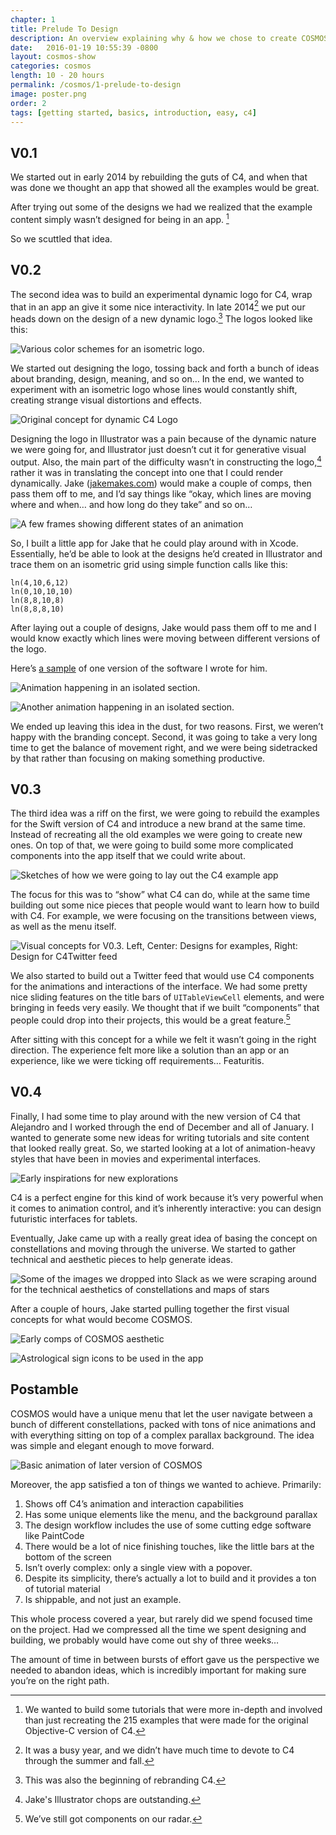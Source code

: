 ```yaml
---
chapter: 1
title: Prelude To Design
description: An overview explaining why & how we chose to create COSMOS in the first place.
date:   2016-01-19 10:55:39 -0800
layout: cosmos-show
categories: cosmos
length: 10 - 20 hours
permalink: /cosmos/1-prelude-to-design
image: poster.png
order: 2
tags: [getting started, basics, introduction, easy, c4]
---
```

## V0.1
We started out in early 2014 by rebuilding the guts of C4, and when that was done we thought an app that showed all the examples would be great.

After trying out some of the designs we had we realized that the example content simply wasn’t designed for being in an app. [^1]

[^1]: We wanted to build some tutorials that were more in-depth and involved than just recreating the 215 examples that were made for the original Objective-C version of C4. 

So we scuttled that idea.

## V0.2
The second idea was to build an experimental dynamic logo for C4, wrap that in an app an give it some nice interactivity. In late 2014[^2] we put our heads down on the design of a new dynamic logo.[^3] The logos looked like this:

[^2]: It was a busy year, and we didn’t have much time to devote to C4 through the summer and fall.

[^3]: This was also the beginning of rebranding C4.

![Various color schemes for an isometric logo.](01.png)

We started out designing the logo, tossing back and forth a bunch of ideas about branding, design, meaning, and so on… In the end, we wanted to experiment with an isometric logo whose lines would constantly shift, creating strange visual distortions and effects.

![Original concept for dynamic C4 Logo](02.gif)

Designing the logo in Illustrator was a pain because of the dynamic nature we were going for, and Illustrator just doesn’t cut it for generative visual output. Also, the main part of the difficulty wasn’t in constructing the logo,[^4] rather it was in translating the concept into one that I could render dynamically. Jake ([jakemakes.com](http://www.jakemakes.com)) would make a couple of comps, then pass them off to me, and I’d say things like “okay, which lines are moving where and when… and how long do they take” and so on…

[^4]: Jake's Illustrator chops are outstanding.

![A few frames showing different states of an animation](03.png)

So, I built a little app for Jake that he could play around with in Xcode. Essentially, he’d be able to look at the designs he’d created in Illustrator and trace them on an isometric grid using simple function calls like this:


    ln(4,10,6,12)
    ln(0,10,10,10)
    ln(8,8,10,8)
    ln(8,8,8,10)
                                
After laying out a couple of designs, Jake would pass them off to me and I would know exactly which lines were moving between different versions of the logo.

Here’s [a sample](https://gist.github.com/C4Framework/fba7ee39e49b5e992270) of one version of the software I wrote for him.

![Animation happening in an isolated section.](04.gif)

![Another animation happening in an isolated section.](05.gif)

We ended up leaving this idea in the dust, for two reasons. First, we weren’t happy with the branding concept. Second, it was going to take a very long time to get the balance of movement right, and we were being sidetracked by that rather than focusing on making something productive.

## V0.3
The third idea was a riff on the first, we were going to rebuild the examples for the Swift version of C4 and introduce a new brand at the same time. Instead of recreating all the old examples we were going to create new ones. On top of that, we were going to build some more complicated components into the app itself that we could write about.

![Sketches of how we were going to lay out the C4 example app](06.png)

The focus for this was to “show” what C4 can do, while at the same time building out some nice pieces that people would want to learn how to build with C4. For example, we were focusing on the transitions between views, as well as the menu itself.

![Visual concepts for V0.3. Left, Center: Designs for examples, Right: Design for C4Twitter feed](07.gif)

We also started to build out a Twitter feed that would use C4 components for the animations and interactions of the interface. We had some pretty nice sliding features on the title bars of `UITableViewCell` elements, and were bringing in feeds very easily. We thought that if we built “components” that people could drop into their projects, this would be a great feature.[^5]

[^5]: We’ve still got components on our radar.

After sitting with this concept for a while we felt it wasn’t going in the right direction. The experience felt more like a solution than an app or an experience, like we were ticking off requirements… Featuritis.

## V0.4
Finally, I had some time to play around with the new version of C4 that Alejandro and I worked through the end of December and all of January. I wanted to generate some new ideas for writing tutorials and site content that looked really great. So, we started looking at a lot of animation-heavy styles that have been in movies and experimental interfaces.

![Early inspirations for new explorations](08.png)

C4 is a perfect engine for this kind of work because it’s very powerful when it comes to animation control, and it’s inherently interactive: you can design futuristic interfaces for tablets.

Eventually, Jake came up with a really great idea of basing the concept on constellations and moving through the universe. We started to gather technical and aesthetic pieces to help generate ideas.

![Some of the images we dropped into Slack as we were scraping around for the technical aesthetics of constellations and maps of stars](09.png)

After a couple of hours, Jake started pulling together the first visual concepts for what would become COSMOS.

![Early comps of COSMOS aesthetic](10.jpg)

![Astrological sign icons to be used in the app](11.png)

## Postamble
COSMOS would have a unique menu that let the user navigate between a bunch of different constellations, packed with tons of nice animations and with everything sitting on top of a complex parallax background. The idea was simple and elegant enough to move forward.

![Basic animation of later version of COSMOS](12.gif)

Moreover, the app satisfied a ton of things we wanted to achieve. Primarily:

1. Shows off C4’s animation and interaction capabilities
2. Has some unique elements like the menu, and the background parallax
3. The design workflow includes the use of some cutting edge software like PaintCode
4. There would be a lot of nice finishing touches, like the little bars at the bottom of the screen
5. Isn’t overly complex: only a single view with a popover.
6. Despite its simplicity, there’s actually a lot to build and it provides a ton of tutorial material
7. Is shippable, and not just an example.

This whole process covered a year, but rarely did we spend focused time on the project. Had we compressed all the time we spent designing and building, we probably would have come out shy of three weeks…

The amount of time in between bursts of effort gave us the perspective we needed to abandon ideas, which is incredibly important for making sure you’re on the right path.